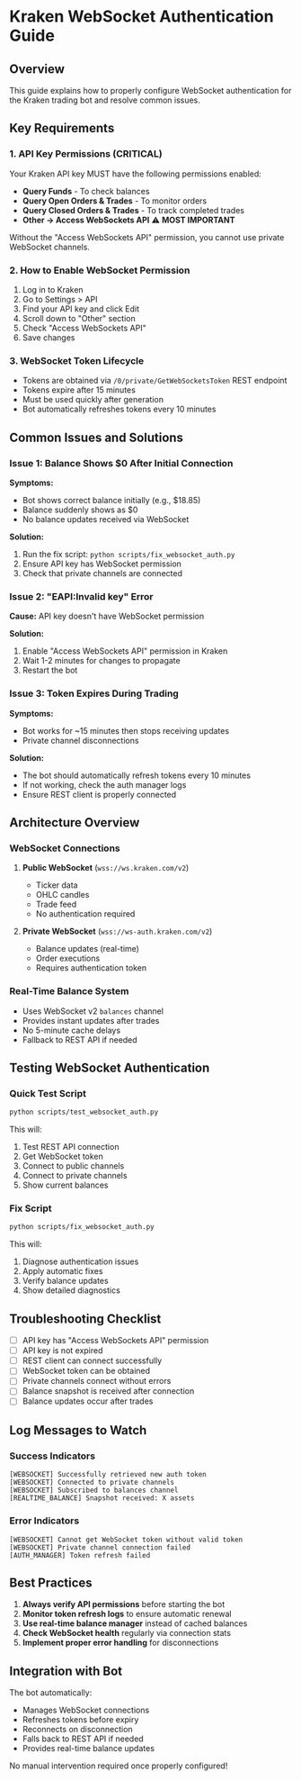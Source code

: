# Kraken WebSocket Authentication Guide

## Overview
This guide explains how to properly configure WebSocket authentication for the Kraken trading bot and resolve common issues.

## Key Requirements

### 1. API Key Permissions (CRITICAL)
Your Kraken API key MUST have the following permissions enabled:

- **Query Funds** - To check balances
- **Query Open Orders & Trades** - To monitor orders
- **Query Closed Orders & Trades** - To track completed trades
- **Other -> Access WebSockets API** ⚠️ **MOST IMPORTANT**

Without the "Access WebSockets API" permission, you cannot use private WebSocket channels.

### 2. How to Enable WebSocket Permission
1. Log in to Kraken
2. Go to Settings > API
3. Find your API key and click Edit
4. Scroll down to "Other" section
5. Check "Access WebSockets API"
6. Save changes

### 3. WebSocket Token Lifecycle
- Tokens are obtained via `/0/private/GetWebSocketsToken` REST endpoint
- Tokens expire after 15 minutes
- Must be used quickly after generation
- Bot automatically refreshes tokens every 10 minutes

## Common Issues and Solutions

### Issue 1: Balance Shows $0 After Initial Connection
**Symptoms:**
- Bot shows correct balance initially (e.g., $18.85)
- Balance suddenly shows as $0
- No balance updates received via WebSocket

**Solution:**
1. Run the fix script: `python scripts/fix_websocket_auth.py`
2. Ensure API key has WebSocket permission
3. Check that private channels are connected

### Issue 2: "EAPI:Invalid key" Error
**Cause:** API key doesn't have WebSocket permission

**Solution:**
1. Enable "Access WebSockets API" permission in Kraken
2. Wait 1-2 minutes for changes to propagate
3. Restart the bot

### Issue 3: Token Expires During Trading
**Symptoms:**
- Bot works for ~15 minutes then stops receiving updates
- Private channel disconnections

**Solution:**
- The bot should automatically refresh tokens every 10 minutes
- If not working, check the auth manager logs
- Ensure REST client is properly connected

## Architecture Overview

### WebSocket Connections
1. **Public WebSocket** (`wss://ws.kraken.com/v2`)
   - Ticker data
   - OHLC candles
   - Trade feed
   - No authentication required

2. **Private WebSocket** (`wss://ws-auth.kraken.com/v2`)
   - Balance updates (real-time)
   - Order executions
   - Requires authentication token

### Real-Time Balance System
- Uses WebSocket v2 `balances` channel
- Provides instant updates after trades
- No 5-minute cache delays
- Fallback to REST API if needed

## Testing WebSocket Authentication

### Quick Test Script
```bash
python scripts/test_websocket_auth.py
```

This will:
1. Test REST API connection
2. Get WebSocket token
3. Connect to public channels
4. Connect to private channels
5. Show current balances

### Fix Script
```bash
python scripts/fix_websocket_auth.py
```

This will:
1. Diagnose authentication issues
2. Apply automatic fixes
3. Verify balance updates
4. Show detailed diagnostics

## Troubleshooting Checklist

- [ ] API key has "Access WebSockets API" permission
- [ ] API key is not expired
- [ ] REST client can connect successfully
- [ ] WebSocket token can be obtained
- [ ] Private channels connect without errors
- [ ] Balance snapshot is received after connection
- [ ] Balance updates occur after trades

## Log Messages to Watch

### Success Indicators
```
[WEBSOCKET] Successfully retrieved new auth token
[WEBSOCKET] Connected to private channels
[WEBSOCKET] Subscribed to balances channel
[REALTIME_BALANCE] Snapshot received: X assets
```

### Error Indicators
```
[WEBSOCKET] Cannot get WebSocket token without valid token
[WEBSOCKET] Private channel connection failed
[AUTH_MANAGER] Token refresh failed
```

## Best Practices

1. **Always verify API permissions** before starting the bot
2. **Monitor token refresh logs** to ensure automatic renewal
3. **Use real-time balance manager** instead of cached balances
4. **Check WebSocket health** regularly via connection stats
5. **Implement proper error handling** for disconnections

## Integration with Bot

The bot automatically:
- Manages WebSocket connections
- Refreshes tokens before expiry
- Reconnects on disconnection
- Falls back to REST API if needed
- Provides real-time balance updates

No manual intervention required once properly configured!